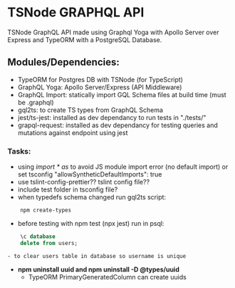 # TSNode GRAPHQL API

TSNode GraphQL API made using Graphql Yoga with Apollo Server over Express and TypeORM with a PostgreSQL Database.

## Modules/Dependencies:
- TypeORM for Postgres DB with TSNode (for TypeScript)
- GraphQL Yoga: Apollo Server/Express (API Middleware)
- GraphQL Import: statically import GQL Schema files at build time (must be .graphql)
- gql2ts: to create TS types from GraphQL Schema
- jest/ts-jest: installed as dev dependancy to run tests in "./tests/"
- grapql-request: installed as dev dependancy for testing queries and mutations against endpoint using jest

### Tasks:
- using *import * as* to avoid JS module import error (no default import) or set tsconfig "allowSyntheticDefaultImports": true
- use tslint-config-prettier?? tslint config file??
- include test folder in tsconfig file?
- when typedefs schema changed run gql2ts script: 
```
    npm create-types
```
- before testing with npm test (npx jest) run in psql:
```sql
    \c database
    delete from users;
``` 
    - to clear users table in database so username is unique
- **npm uninstall uuid and npm uninstall -D @types/uuid**
    - TypeORM PrimaryGeneratedColumn can create uuids